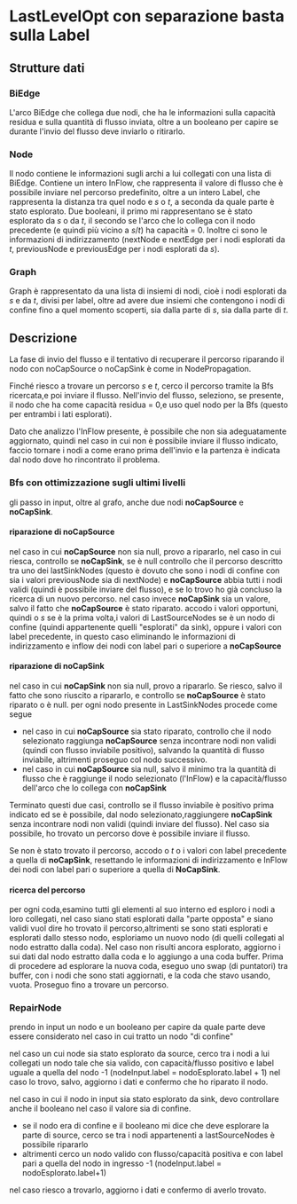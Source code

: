 # LastLevelOpt con separazione basta sulla Label

## Strutture dati

### BiEdge

L'arco BiEdge che collega due nodi, che ha le informazioni sulla capacità residua e sulla quantità di flusso inviata, oltre a un booleano per capire se durante l'invio del flusso deve inviarlo o ritirarlo.

### Node

Il nodo contiene le informazioni sugli archi a lui collegati con una lista di BiEdge.
Contiene un intero InFlow, che rappresenta il valore di flusso che è possibile inviare nel percorso predefinito, oltre a un intero Label, che rappresenta la distanza tra quel nodo e *s* o *t*, a seconda da quale parte è stato esplorato.
Due booleani, il primo mi rappresentano se è stato esplorato da *s* o da *t*, il secondo se l'arco che lo collega con il nodo precedente (e quindi più vicino a *s*/*t*) ha capacità =  0.
Inoltre ci sono le informazioni di indirizzamento (nextNode e nextEdge per i nodi esplorati da *t*, previousNode e previousEdge per i nodi esplorati da *s*).

### Graph

Graph è rappresentato da una lista di insiemi di nodi, cioè i nodi esplorati da *s* e da *t*, divisi per label, oltre ad avere due insiemi che contengono i nodi di confine fino a quel momento scoperti, sia dalla parte di *s*, sia dalla parte di *t*.

## Descrizione

La fase di invio del flusso e il tentativo di recuperare il percorso riparando il nodo con noCapSource o noCapSink è come in NodePropagation. <!-- copia e incolla di quello già scritto-->

Finché riesco a trovare un percorso *s* e *t*, cerco il percorso tramite la Bfs ricercata,e poi inviare il flusso.
Nell'invio del flusso, seleziono, se presente, il nodo che ha come capacità residua = 0,e uso quel nodo per la Bfs (questo per entrambi i lati esplorati).

Dato che analizzo l'InFlow presente, è possibile che non sia adeguatamente aggiornato, quindi nel caso in cui non è possibile inviare il flusso indicato, faccio tornare i nodi a come erano prima dell'invio e la partenza è indicata dal nodo dove ho rincontrato il problema.

### Bfs con ottimizzazione sugli ultimi livelli

gli passo in input, oltre al grafo, anche due nodi **noCapSource** e **noCapSink**.

#### riparazione di noCapSource

nel caso in cui **noCapSource** non sia null, provo a ripararlo, nel caso in cui riesca, controllo se **noCapSink**, se è null controllo che il percorso descritto  tra uno dei lastSinkNodes (questo è dovuto che sono i nodi di confine con sia i valori previousNode sia di nextNode) e **noCapSource** abbia tutti i nodi validi (quindi è possibile inviare del flusso), e se lo trovo ho già concluso la ricerca di un nuovo percorso.
nel caso invece **noCapSink** sia un valore, salvo il fatto che **noCapSource** è stato riparato.
accodo i valori opportuni, quindi o *s* se è la prima volta,i valori di LastSourceNodes se è un nodo di confine (quindi appartenente quelli "esplorati" da sink), oppure  i valori con label precedente, in questo caso eliminando le informazioni di indirizzamento e inflow dei nodi con label pari o superiore a **noCapSource**

#### riparazione di noCapSink

nel caso in cui **noCapSink** non sia null, provo a ripararlo.
Se riesco, salvo il fatto che sono riuscito a ripararlo, e controllo se **noCapSource** è stato riparato o è null.
per ogni nodo presente in LastSinkNodes procede come segue

- nel caso in cui **noCapSource** sia stato riparato, controllo che il nodo selezionato raggiunga **noCapSource** senza incontrare nodi non validi (quindi con flusso inviabile positivo), salvando la quantità di flusso inviabile, altrimenti proseguo col nodo successivo.
- nel caso in cui **noCapSource** sia null, salvo il minimo tra la quantità di flusso che è raggiunge il nodo selezionato (l'InFlow) e la capacità/flusso dell'arco che lo collega con **noCapSink**

Terminato questi due casi, controllo se il flusso inviabile è positivo prima indicato ed se è possibile, dal nodo selezionato,raggiungere **noCapSink** senza incontrare nodi non validi (quindi inviare del flusso).
Nel caso sia possibile, ho trovato un percorso dove è possibile inviare il flusso.

Se non è stato trovato il percorso, accodo o *t* o i valori con label precedente a quella di **noCapSink**, resettando le informazioni di indirizzamento e InFlow dei nodi con label pari o superiore a quella di **NoCapSink**.

#### ricerca del percorso

per ogni coda,esamino tutti gli elementi al suo interno ed esploro i nodi a loro collegati, nel caso siano stati esplorati dalla "parte opposta"  e siano validi vuol dire ho trovato il percorso,altrimenti se sono stati esplorati e esplorati dallo stesso nodo, esploriamo un nuovo nodo (di quelli collegati al nodo estratto dalla coda).
Nel caso non risulti ancora esplorato, aggiorno i sui dati dal nodo estratto dalla coda e lo aggiungo a una coda buffer.
Prima di procedere ad esplorare la  nuova coda, eseguo uno swap (di puntatori) tra buffer, con i nodi che sono stati aggiornati, e la coda che stavo usando, vuota.
Proseguo fino a trovare un percorso.

### RepairNode

prendo in input un nodo e un booleano per capire da quale parte deve essere considerato nel caso in cui tratto un nodo "di confine"

nel caso un cui node sia stato esplorato da source, cerco tra i nodi a lui collegati un nodo tale che sia valido, con capacità/flusso positivo e label uguale a quella del nodo -1 (nodeInput.label = nodoEsplorato.label + 1)
nel caso lo trovo, salvo, aggiorno i dati e confermo che ho riparato il nodo.

nel caso in cui il nodo in input sia stato esplorato da sink, devo controllare anche il booleano nel caso il valore sia di confine.

- se il nodo era di confine e il booleano mi dice che deve esplorare la parte di source, cerco se tra i nodi appartenenti a lastSourceNodes è possibile ripararlo
- altrimenti cerco un nodo valido con flusso/capacità positiva e con label pari a quella del nodo in ingresso -1 (nodeInput.label = nodoEsplorato.label+1)
  
nel caso riesco a trovarlo, aggiorno i dati e confermo di averlo trovato.

